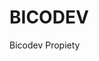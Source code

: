 # BICODEV
Bicodev Propiety 
<!--
    <link rel="stylesheet" href="/detect-keyboard-user/1.2.0/setup-iife.min.css" onload="remove_mark('navCompRenderEnd');remove_measure('navCompRendered');create_mark('navCompRenderEnd');create_measure('navCompRendered', 'navigationStart', 'navCompRenderEnd');"
    />
    <link rel="stylesheet" href="https://assets.static-upwork.com/ui-packages/@upwork/ui-styles/2.21.5/ui-styles.css" onload="remove_mark('navCompRenderEnd');remove_measure('navCompRendered');create_mark('navCompRenderEnd');create_measure('navCompRendered', 'navigationStart', 'navCompRenderEnd');"
    />
    <link rel="stylesheet" href="https://assets.static-upwork.com/fonts-global/3.3.0/fonts.air2-icons.css" onload="remove_mark('navCompRenderEnd');remove_measure('navCompRendered');create_mark('navCompRenderEnd');create_measure('navCompRendered', 'navigationStart', 'navCompRenderEnd');"
    />
    <link rel="stylesheet" href="https://assets.static-upwork.com/fonts-global/3.3.0/fonts.css" onload="remove_mark('navCompRenderEnd');remove_measure('navCompRendered');create_mark('navCompRenderEnd');create_measure('navCompRendered', 'navigationStart', 'navCompRenderEnd');"
    />
    
    <link rel="stylesheet" href="https://assets.static-upwork.com/assets/AccountSecurity/483de24/css/login.css" />
    <link rel="stylesheet" href="https://assets.static-upwork.com/assets/AccountSecurity/483de24/css/vendor.css" />
    <link rel="stylesheet" href="https://assets.static-upwork.com/assets/AccountSecurity/483de24/css/shared.css" />
    <link rel="stylesheet" href="https://assets.static-upwork.com/assets/AccountSecurity/483de24/css/login.css" />
    <link rel="icon" type="image/x-icon" href="/favicon.ico" />
-->